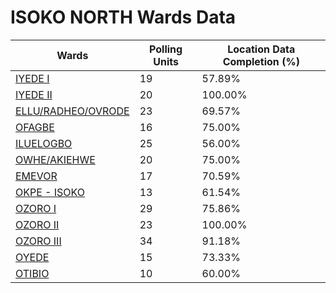 
# ISOKO NORTH Wards Data

| Wards | Polling Units | Location Data Completion (%) |
| ---- | ----- | ------- |
| [IYEDE I](./wards/2254-iyede-i) | 19 | 57.89% |
| [IYEDE II](./wards/2255-iyede-ii) | 20 | 100.00% |
| [ELLU/RADHEO/OVRODE](./wards/2256-ellu/radheo/ovrode) | 23 | 69.57% |
| [OFAGBE](./wards/2257-ofagbe) | 16 | 75.00% |
| [ILUELOGBO](./wards/2258-iluelogbo) | 25 | 56.00% |
| [OWHE/AKIEHWE](./wards/2259-owhe/akiehwe) | 20 | 75.00% |
| [EMEVOR](./wards/2260-emevor) | 17 | 70.59% |
| [OKPE - ISOKO](./wards/2261-okpe-isoko) | 13 | 61.54% |
| [OZORO  I](./wards/2262-ozoro-i) | 29 | 75.86% |
| [OZORO  II](./wards/2263-ozoro-ii) | 23 | 100.00% |
| [OZORO  III](./wards/2264-ozoro-iii) | 34 | 91.18% |
| [OYEDE](./wards/2265-oyede) | 15 | 73.33% |
| [OTIBIO](./wards/2266-otibio) | 10 | 60.00% |




